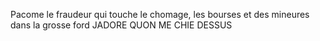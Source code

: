 Pacome le fraudeur qui touche le chomage, les bourses et des mineures dans la grosse ford JADORE QUON ME CHIE DESSUS
